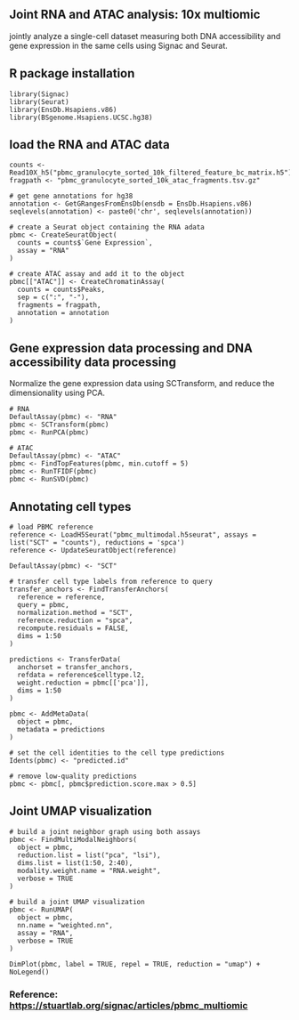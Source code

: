 ## Joint RNA and ATAC analysis: 10x multiomic
 jointly analyze a single-cell dataset measuring both DNA accessibility and gene expression in the same cells using Signac and Seurat.

## R package installation
```
library(Signac)
library(Seurat)
library(EnsDb.Hsapiens.v86)
library(BSgenome.Hsapiens.UCSC.hg38)
```

## load the RNA and ATAC data
```
counts <- Read10X_h5("pbmc_granulocyte_sorted_10k_filtered_feature_bc_matrix.h5")
fragpath <- "pbmc_granulocyte_sorted_10k_atac_fragments.tsv.gz"

# get gene annotations for hg38
annotation <- GetGRangesFromEnsDb(ensdb = EnsDb.Hsapiens.v86)
seqlevels(annotation) <- paste0('chr', seqlevels(annotation))

# create a Seurat object containing the RNA adata
pbmc <- CreateSeuratObject(
  counts = counts$`Gene Expression`,
  assay = "RNA"
)

# create ATAC assay and add it to the object
pbmc[["ATAC"]] <- CreateChromatinAssay(
  counts = counts$Peaks,
  sep = c(":", "-"),
  fragments = fragpath,
  annotation = annotation
)
```

## Gene expression data processing and DNA accessibility data processing
Normalize the gene expression data using SCTransform, and reduce the dimensionality using PCA.

```
# RNA
DefaultAssay(pbmc) <- "RNA"
pbmc <- SCTransform(pbmc)
pbmc <- RunPCA(pbmc)

# ATAC
DefaultAssay(pbmc) <- "ATAC"
pbmc <- FindTopFeatures(pbmc, min.cutoff = 5)
pbmc <- RunTFIDF(pbmc)
pbmc <- RunSVD(pbmc)
```
## Annotating cell types
```
# load PBMC reference
reference <- LoadH5Seurat("pbmc_multimodal.h5seurat", assays = list("SCT" = "counts"), reductions = 'spca')
reference <- UpdateSeuratObject(reference)

DefaultAssay(pbmc) <- "SCT"

# transfer cell type labels from reference to query
transfer_anchors <- FindTransferAnchors(
  reference = reference,
  query = pbmc,
  normalization.method = "SCT",
  reference.reduction = "spca",
  recompute.residuals = FALSE,
  dims = 1:50
)

predictions <- TransferData(
  anchorset = transfer_anchors, 
  refdata = reference$celltype.l2,
  weight.reduction = pbmc[['pca']],
  dims = 1:50
)

pbmc <- AddMetaData(
  object = pbmc,
  metadata = predictions
)

# set the cell identities to the cell type predictions
Idents(pbmc) <- "predicted.id"

# remove low-quality predictions
pbmc <- pbmc[, pbmc$prediction.score.max > 0.5]
```

## Joint UMAP visualization
```
# build a joint neighbor graph using both assays
pbmc <- FindMultiModalNeighbors(
  object = pbmc,
  reduction.list = list("pca", "lsi"), 
  dims.list = list(1:50, 2:40),
  modality.weight.name = "RNA.weight",
  verbose = TRUE
)

# build a joint UMAP visualization
pbmc <- RunUMAP(
  object = pbmc,
  nn.name = "weighted.nn",
  assay = "RNA",
  verbose = TRUE
)

DimPlot(pbmc, label = TRUE, repel = TRUE, reduction = "umap") + NoLegend()
```
### Reference: https://stuartlab.org/signac/articles/pbmc_multiomic
